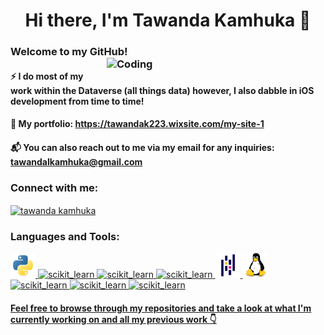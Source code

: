 <h1 align="center">Hi there, I'm Tawanda Kamhuka 👋
<h3 align="left">Welcome to my GitHub! 

<img align="right" alt="Coding" width="350" src="https://user-images.githubusercontent.com/81173084/222777847-c3440dd8-1b6a-4959-9739-a513c928b307.gif">

#### ⚡ I do most of my work within the Dataverse (all things data) however, I also dabble in iOS development from time to time!

#### 📝 My portfolio: https://tawandak223.wixsite.com/my-site-1 

#### 📬 You can also reach out to me via my email for any inquiries: tawandalkamhuka@gmail.com 

<h3 align="left">Connect with me:</h3>
<p align="left">
<a href="https://linkedin.com/in/tawanda-kamhuka" target="blank"><img align="center" src="https://raw.githubusercontent.com/rahuldkjain/github-profile-readme-generator/master/src/images/icons/Social/linked-in-alt.svg" alt="tawanda kamhuka" height="30" width="40" /></a>

<h3 align="left">Languages and Tools:</h3>
<p align="left"> <a href="https://www.python.org" target="_blank" rel="noreferrer"> <img src="https://raw.githubusercontent.com/devicons/devicon/master/icons/python/python-original.svg" alt="python" width="40" height="40"/> 
</a> 
<a href="href="https://en.wikipedia.org/wiki/C%2B%2B" target="_blank" rel="noreferrer"> <img src="https://w7.pngwing.com/pngs/46/626/png-transparent-c-logo-the-c-programming-language-computer-icons-computer-programming-source-code-programming-miscellaneous-template-blue.png" alt="scikit_learn" width="40" height="40"/>
</a> 
</a> 
<a href="href="https://www.r-project.org/about.html" target="_blank" rel="noreferrer"> <img src="https://cdn3d.iconscout.com/3d/free/thumb/html-5728485-4781249.png" alt="scikit_learn" width="40" height="40"/>
</a> 
</a> 
<a href="href="https://www.r-project.org/about.html" target="_blank" rel="noreferrer"> <img src="https://upload.wikimedia.org/wikipedia/commons/thumb/1/1b/R_logo.svg/2560px-R_logo.svg.png" alt="scikit_learn" width="40" height="40"/>
</a>
</a> 
<a href="https://pandas.pydata.org/" target="_blank" rel="noreferrer"> <img src="https://raw.githubusercontent.com/devicons/devicon/2ae2a900d2f041da66e950e4d48052658d850630/icons/pandas/pandas-original.svg" alt="pandas" width="40" height="40"/> 
</a> 
<a href="https://www.linux.org/" target="_blank" rel="noreferrer"> <img src="https://raw.githubusercontent.com/devicons/devicon/master/icons/linux/linux-original.svg" alt="linux" width="40" height="40"/> 
</a> 
<a href="https://scikit-learn.org/" target="_blank" rel="noreferrer"> <img src="https://upload.wikimedia.org/wikipedia/commons/0/05/Scikit_learn_logo_small.svg" alt="scikit_learn" width="40" height="40"/>
</a> 
<a href="https://numpy.org/" target="_blank" rel="noreferrer"> <img src="https://github.com/numpy/numpy/blob/main/branding/logo/logomark/numpylogoicon.png?raw=true" alt="scikit_learn" width="40" height="40"/>
</a> 
</a> 
<a href="https://learn.microsoft.com/en-us/sql/ssms/sql-server-management-studio-ssms?view=sql-server-ver16" target="_blank" rel="noreferrer"> <img src="https://w7.pngwing.com/pngs/170/924/png-transparent-microsoft-sql-server-microsoft-azure-sql-database-microsoft-text-logo-microsoft-azure-thumbnail.png" alt="scikit_learn" width="40" height="40"/> 
</p>

####  Feel free to browse through my repositories and take a look at what I'm currently working on and all my previous work 👇
